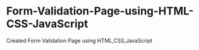 # Form-Validation-Page-using-HTML-CSS-JavaScript
Created Form Validation Page using HTML,CSS,JavaScript
